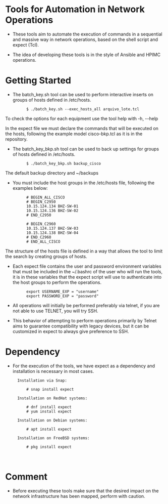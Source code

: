 # Tools for Automation in Network Operations


* These tools aim to automate the execution of commands in a sequential and massive way in network operations, based on the shell script and expect (Tcl).

* The idea of developing these tools is in the style of Ansible and HPIMC operations.


# Getting Started


* The batch_key.sh tool can be used to perform interactive inserts on groups of hosts defined in /etc/hosts.


			$ ./batch_key.sh --exec_hosts_all arquivo_lote.tcl


To check the options for each equipment use the tool help with -h, --help

In the expect file we must declare the commands that will be executed on the hosts, following the example model cisco-bkp.tcl as it is in the repository.


* The batch_key_bkp.sh tool can be used to back up settings for groups of hosts defined in /etc/hosts.


			$ ./batch_key_bkp.sh backup_cisco
	      	 
	

The default backup directory and ~/backups



* You must include the host groups in the /etc/hosts file, following the examples below:


			# BEGIN_ALL_CISCO
			# BEGIN_C2950
			10.15.124.134 BHZ-SW-01
			10.15.124.136 BHZ-SW-02
			# END_C2950

			# BEGIN_C2960
			10.15.124.137 BHZ-SW-03
			10.15.124.138 BHZ-SW-04
			# END_C2960
			# END_ALL_CISCO

The structure of the hosts file is defined in a way that allows the tool to limit the search by creating groups of hosts.


* Each expect file contains the user and password environment variables that must be included in the ~/.bashrc of the user who will run the tools, it is in these variables that the expect script will use to authenticate into the host groups to perform the operations.


		
			export USERNAME_EXP = "username"
			export PASSWORD_EXP = "password"



* All operations will initially be performed preferably via telnet, if you are not able to use TELNET, you will try SSH.


* This behavior of attempting to perform operations primarily by Telnet aims to guarantee compatibility with legacy devices, but it can be customized in expect to always give preference to SSH.



# Dependency

* For the execution of the tools, we have expect as a dependency and installation is necessary in most cases.


		Installation via Snap:

			# snap install expect
	
		Installation on RedHat systems:
		
			# dnf install expect
			# yum install expect
		
		Installation on Debian systems:

			# apt install expect
		
		Installation on FreeBSD systems:

			# pkg install expect

 
# Comment


* Before executing these tools make sure that the desired impact on the network infrastructure has been mapped, perform with caution.
